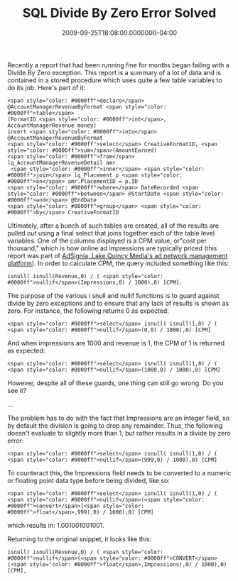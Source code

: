 ﻿---
title: SQL Divide By Zero Error Solved
date: "2009-09-25T18:08:00.0000000-04:00"
description: Recently a report that had been running fine for months began
featuredImage: img/sql-divide-by-zero-error-solved-featured.png
---

Recently a report that had been running fine for months began failing with a Divide By Zero exception. This report is a summary of a lot of data and is contained in a stored procedure which uses quite a few table variables to do its job. Here's part of it:

```
<span style="color: #0000ff">declare</span> @AccountManagerRevenueByFormat <span style="color: #0000ff">table</span>
(FormatID <span style="color: #0000ff">int</span>, AccountManagerRevenue money)
insert <span style="color: #0000ff">into</span> @AccountManagerRevenueByFormat
<span style="color: #0000ff">select</span> CreativeFormatID, <span style="color: #0000ff">sum</span>(AmountEarned)
<span style="color: #0000ff">from</span> lq_AccountManagerRevenueDetail amr
 <span style="color: #0000ff">inner</span> <span style="color: #0000ff">join</span> lq_Placement p <span style="color: #0000ff">on</span> amr.PlacementID = p.ID
<span style="color: #0000ff">where</span> DateRecorded <span style="color: #0000ff">between</span> @StartDate <span style="color: #0000ff">and</span> @EndDate
<span style="color: #0000ff">group</span> <span style="color: #0000ff">by</span> CreativeFormatID
```

Ultimately, after a bunch of such tables are created, all of the results are pulled out using a final select that joins together each of the table level variables. One of the columns displayed is a CPM value, or"cost per thousand," which is how online ad impressions are typically priced (this report was part of [AdSignia, Lake Quincy Media's ad network management platform](http://lakequincy.com/)). In order to calculate CPM, the query included something like this:

```
isnull( isnull(Revenue,0) / ( <span style="color: #0000ff">nullif</span>(Impressions,0) / 1000),0) [CPM],
```

The purpose of the various i snull and nullif functions is to guard against divide by zero exceptions and to ensure that any lack of results is shown as zero. For instance, the following returns 0 as expected:

```
<span style="color: #0000ff">select</span> isnull( isnull(1,0) / ( <span style="color: #0000ff">nullif</span>(0,0) / 1000),0) [CPM]
```

And when impressions are 1000 and revenue is 1, the CPM of 1 is returned as expected:

```
<span style="color: #0000ff">select</span> isnull( isnull(1,0) / ( <span style="color: #0000ff">nullif</span>(1000,0) / 1000),0) [CPM]
```

However, despite all of these guards, one thing can still go wrong. Do you see it?



…



The problem has to do with the fact that Impressions are an integer field, so by default the division is going to drop any remainder. Thus, the following doesn't evaluate to slightly more than 1, but rather results in a divide by zero error:

```
<span style="color: #0000ff">select</span> isnull( isnull(1,0) / ( <span style="color: #0000ff">nullif</span>(999,0) / 1000),0) [CPM]
```

To counteract this, the Impressions field needs to be converted to a numeric or floating point data type before being divided, like so:

```
<span style="color: #0000ff">select</span> isnull( isnull(1,0) / ( <span style="color: #0000ff">nullif</span>(<span style="color: #0000ff">convert</span>(<span style="color: #0000ff">float</span>,999),0) / 1000),0) [CPM]
```

which results in: 1.001001001001.

Returning to the original snippet, it looks like this:

```
isnull( isnull(Revenue,0) / ( <span style="color: #0000ff">nullif</span>(<span style="color: #0000ff">CONVERT</span>(<span style="color: #0000ff">float</span>,Impressions),0) / 1000),0) [CPM],
```

